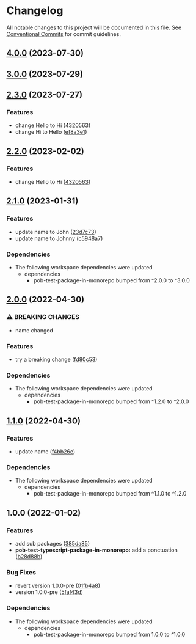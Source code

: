 # Changelog

All notable changes to this project will be documented in this file.
See [Conventional Commits](https://conventionalcommits.org) for commit guidelines.

## [4.0.0](https://github.com/christophehurpeau/pob-monorepo-test-repository/compare/pob-test-typescript-package-in-monorepo@3.0.0...pob-test-typescript-package-in-monorepo@4.0.0) (2023-07-30)


## [3.0.0](https://github.com/christophehurpeau/pob-monorepo-test-repository/compare/pob-test-typescript-package-in-monorepo@2.3.0...pob-test-typescript-package-in-monorepo@3.0.0) (2023-07-29)


## [2.3.0](https://github.com/christophehurpeau/pob-monorepo-test-repository/compare/pob-test-typescript-package-in-monorepo@2.1.0...pob-test-typescript-package-in-monorepo@2.3.0) (2023-07-27)


### Features

* change Hello to Hi ([4320563](https://github.com/christophehurpeau/pob-monorepo-test-repository/commit/432056305eee2766d55cd35d846d5dc59d77438f))
* change Hi to Hello ([ef8a3e1](https://github.com/christophehurpeau/pob-monorepo-test-repository/commit/ef8a3e1f08c2ca2c86da88bfea708cfb543feee7))


## [2.2.0](https://github.com/christophehurpeau/pob-monorepo-test-repository/compare/pob-test-typescript-package-in-monorepo-v2.1.0...pob-test-typescript-package-in-monorepo-v2.2.0) (2023-02-02)


### Features

* change Hello to Hi ([4320563](https://github.com/christophehurpeau/pob-monorepo-test-repository/commit/432056305eee2766d55cd35d846d5dc59d77438f))

## [2.1.0](https://github.com/christophehurpeau/pob-monorepo-test-repository/compare/pob-test-typescript-package-in-monorepo-v2.0.0...pob-test-typescript-package-in-monorepo-v2.1.0) (2023-01-31)


### Features

* update name to John ([23d7c73](https://github.com/christophehurpeau/pob-monorepo-test-repository/commit/23d7c73561f46001bd84f81c40f128cd2ffd8770))
* update name to Johnny ([c5948a7](https://github.com/christophehurpeau/pob-monorepo-test-repository/commit/c5948a7a6a40bf9c09434a9a42ece2f1a18a88b5))


### Dependencies

* The following workspace dependencies were updated
  * dependencies
    * pob-test-package-in-monorepo bumped from ^2.0.0 to ^3.0.0

## [2.0.0](https://github.com/christophehurpeau/pob-monorepo-test-repository/compare/pob-test-typescript-package-in-monorepo-v1.1.0...pob-test-typescript-package-in-monorepo-v2.0.0) (2022-04-30)


### ⚠ BREAKING CHANGES

* name changed

### Features

* try a breaking change ([fd80c53](https://github.com/christophehurpeau/pob-monorepo-test-repository/commit/fd80c53ec9f3ec049477224b43e93cb00a07deaf))


### Dependencies

* The following workspace dependencies were updated
  * dependencies
    * pob-test-package-in-monorepo bumped from ^1.2.0 to ^2.0.0

## [1.1.0](https://github.com/christophehurpeau/pob-monorepo-test-repository/compare/pob-test-typescript-package-in-monorepo-v1.0.0...pob-test-typescript-package-in-monorepo-v1.1.0) (2022-04-30)


### Features

* update name ([f4bb26e](https://github.com/christophehurpeau/pob-monorepo-test-repository/commit/f4bb26e307e5ca617bdc30e25159be616825771b))


### Dependencies

* The following workspace dependencies were updated
  * dependencies
    * pob-test-package-in-monorepo bumped from ^1.1.0 to ^1.2.0

## 1.0.0 (2022-01-02)


### Features

* add sub packages ([385da85](https://github.com/christophehurpeau/pob-monorepo-test-repository/commit/385da8530b5fce9531a31b6df11f0a817a105638))
* **pob-test-typescript-package-in-monorepo:** add a ponctuation ([b28d88b](https://github.com/christophehurpeau/pob-monorepo-test-repository/commit/b28d88b49e8dea0ed6d28384da16d390f861934e))


### Bug Fixes

* revert version 1.0.0-pre ([01fb4a8](https://github.com/christophehurpeau/pob-monorepo-test-repository/commit/01fb4a85f83bc43769fc6b071c9cd5778dd8c762))
* version 1.0.0-pre ([5faf43d](https://github.com/christophehurpeau/pob-monorepo-test-repository/commit/5faf43d9715d7c03c8ddac85e31d89def3e9580d))


### Dependencies

* The following workspace dependencies were updated
  * dependencies
    * pob-test-package-in-monorepo bumped from 1.0.0 to ^1.0.0
